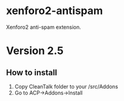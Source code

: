 # xenforo2-antispam
Xenforo2 anti-spam extension.
# Version 2.5

## How to install

1) Copy CleanTalk folder to your <xenforo root directory>/src/Addons
2) Go to ACP->Addons->Install